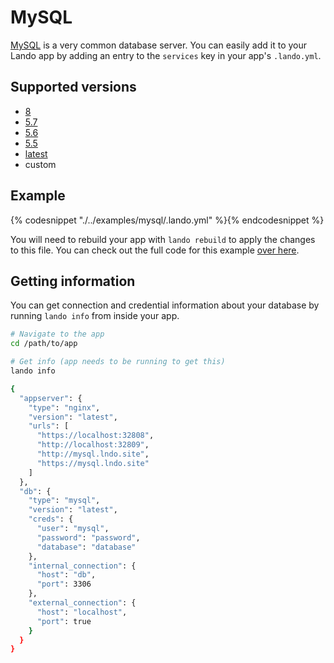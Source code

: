 MySQL
=====

[MySQL](https://www.mysql.com/) is a very common database server. You can easily add it to your Lando app by adding an entry to the `services` key in your app's `.lando.yml`.

Supported versions
------------------

*   [8](https://hub.docker.com/r/_/mysql/)
*   [5.7](https://hub.docker.com/r/_/mysql/)
*   [5.6](https://hub.docker.com/r/_/mysql/)
*   [5.5](https://hub.docker.com/r/_/mysql/)
*   [latest](https://hub.docker.com/r/_/mysql/)
*   custom

Example
-------

{% codesnippet "./../examples/mysql/.lando.yml" %}{% endcodesnippet %}

You will need to rebuild your app with `lando rebuild` to apply the changes to this file. You can check out the full code for this example [over here](https://github.com/lando/lando/tree/master/examples/mysql).

Getting information
-------------------

You can get connection and credential information about your database by running `lando info` from inside your app.

```bash
# Navigate to the app
cd /path/to/app

# Get info (app needs to be running to get this)
lando info

{
  "appserver": {
    "type": "nginx",
    "version": "latest",
    "urls": [
      "https://localhost:32808",
      "http://localhost:32809",
      "http://mysql.lndo.site",
      "https://mysql.lndo.site"
    ]
  },
  "db": {
    "type": "mysql",
    "version": "latest",
    "creds": {
      "user": "mysql",
      "password": "password",
      "database": "database"
    },
    "internal_connection": {
      "host": "db",
      "port": 3306
    },
    "external_connection": {
      "host": "localhost",
      "port": true
    }
  }
}
```
